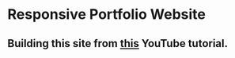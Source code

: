 # Responsive Portfolio Website
## Building this site from [this](https://youtu.be/27JtRAI3QO8) YouTube tutorial.

